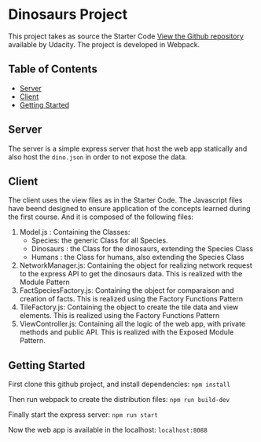 # Dinosaurs Project

This project takes as source the Starter Code [View the Github repository](https://github.com/udacity/Javascript) available by Udacity. The project is developed in Webpack.

## Table of Contents

* [Server](#server)
* [Client](#client)
* [Getting Started](#getting-started)


## Server <a name="server"></a>

The server is a simple express server that host the web app statically and also host the `dino.json` in order to not expose the data.

## Client <a name="client"></a>

The client uses the view files as in the Starter Code. 
The Javascript files have beend designed to ensure application of the concepts learned during the first course. And it is composed of the following files:

1. Model.js : Containing the Classes:
    * Species: the generic Class for all Species.
    * Dinosaurs : the Class for the dinosaurs, extending the Species Class
    * Humans : the Class for humans, also extending the Species Class
2. NetworkManager.js: Containing the object for realizing network request to the express API to get the dinosaurs data. This is realized with the Module Pattern
3. FactSpeciesFactory.js: Containing the object for comparaison and creation of facts. This is realized using the Factory Functions Pattern
4. TileFactory.js: Containing the object to create the tile data and view elements. This is realized using the Factory Functions Pattern
5. ViewController.js: Containing all the logic of the web app, with private methods and public API. This is realized with the Exposed Module Pattern.

## Getting Started <a name="getting-started"></a>

First clone this github project, and install dependencies: `npm install`

Then run webpack to create the distribution files: `npm run build-dev`

Finally start the express server: `npm run start`

Now the web app is available in the localhost:  `localhost:8088`



